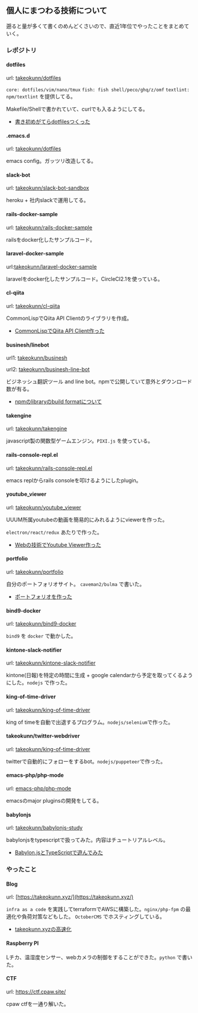 ## 個人にまつわる技術について

遡ると量が多くて書くのめんどくさいので、直近1年位でやったことをまとめていく。

### レポジトリ

#### dotfiles
url: [takeokunn/dotfiles](https://github.com/takeokunn/dotfiles)

`core: dotfiles/vim/nano/tmux` `fish: fish shell/peco/ghq/z/omf` `textlint: npm/textlint` を提供してる。

Makefile/Shellで書かれていて、curlでも入るようにしてる。

* [書き初めがてらdotfilesつくった](https://qiita.com/takeokunn/items/ab49759a2ce1bb10e120)

#### .emacs.d
url: [takeokunn/dotfiles](https://github.com/takeokunn/dotfiles)

emacs config。ガッツリ改造してる。

#### slack-bot
url: [takeokunn/slack-bot-sandbox](https://github.com/takeokunn/slack-bot-sandbox)

heroku + 社内slackで運用してる。

#### rails-docker-sample
url: [takeokunn/rails-docker-sample](https://github.com/takeokunn/rails-docker-sample)

railsをdocker化したサンプルコード。

#### laravel-docker-sample
url:[takeokunn/laravel-docker-sample](https://github.com/takeokunn/laravel-docker-sample)

laravelをdocker化したサンプルコード。CircleCI2.1を使っている。

#### cl-qiita
url: [takeokunn/cl-qiita](https://github.com/takeokunn/cl-qiita)

CommonLispでQiita API Clientのライブラリを作成。

* [CommonLispでQiita API Client作った](https://takeokunn.xyz/blog/post/commonlispqiita-api-client)

#### businesh/linebot
url1: [takeokunn/businesh](https://github.com/takeokunn/businesh)

url2: [takeokunn/businesh-line-bot](https://github.com/takeokunn/businesh-line-bot)

ビジネッシュ翻訳ツール and line bot。npmで公開していて意外とダウンロード数が有る。

* [npmのlibraryのbuild formatについて](https://takeokunn.xyz/blog/post/publish-npm-library-build-format)

#### takengine
url: [takeokunn/takengine](https://github.com/takeokunn/takengine)

javascript製の関数型ゲームエンジン。`PIXI.js` を使っている。

#### rails-console-repl.el
url: [takeokunn/rails-console-repl.el](https://github.com/takeokunn/rails-console-repl.el)

emacs replからrails consoleを叩けるようにしたplugin。

#### youtube_viewer
url: [takeokunn/youtube_viewer](https://github.com/takeokunn/youtube_viewer)

UUUM所属youtubeの動画を簡易的にみれるようにviewerを作った。

`electron/react/redux` あたりで作った。

* [Webの技術でYoutube Viewer作った](http://system.blog.uuum.jp/entry/2018/12/20/100000)

#### portfolio
url: [takeokunn/portfolio](https://github.com/takeokunn/portfolio)

自分のポートフォリオサイト。 `caveman2/bulma` で書いた。

* [ポートフォリオを作った](https://takeokunn.xyz/blog/post/create-portfolio-web)

#### bind9-docker
url: [takeokunn/bind9-docker](https://github.com/takeokunn/bind9-docker)

`bind9` を `docker` で動かした。

#### kintone-slack-notifier
url: [takeokunn/kintone-slack-notifier](https://github.com/takeokunn/kintone-slack-notifier)

kintone(日報)を特定の時間に生成 + google calendarから予定を取ってくるようにした。`nodejs` で作った。

#### king-of-time-driver
url: [takeokunn/king-of-time-driver](https://github.com/takeokunn/king-of-time-driver)

king of timeを自動で出退するプログラム。`nodejs/selenium`で作った。

#### takeokunn/twitter-webdriver
url: [takeokunn/king-of-time-driver](https://github.com/takeokunn/king-of-time-driver)

twitterで自動的にフォローをするbot。`nodejs/puppeteer`で作った。

#### emacs-php/php-mode
url: [emacs-php/php-mode](https://github.com/emacs-php/php-mode)

emacsのmajor pluginsの開発をしてる。

#### babylonjs
url: [takeokunn/babylonjs-study](https://github.com/takeokunn/babylonjs-study)

babylonjsをtypescriptで扱ってみた。内容はチュートリアルレベル。

* [Babylon.jsとTypeScriptで遊んでみた](https://takeokunn.xyz/blog/post/babylonjs-typescript)

### やったこと

#### Blog

url: [https://takeokunn.xyz/](https://takeokunn.xyz/)

`infra as a code` を実践してterraformでAWSに構築した。`nginx/php-fpm` の最適化や負荷対策などもした。
`OctoberCMS` でホスティングしている。

* [takeokunn.xyzの高速化](https://takeokunn.xyz/blog/post/optimize-takeokunn-xyz)

#### Raspberry PI

Lチカ、温湿度センサー、webカメラの制御をすることができた。`python` で書いた。

#### CTF

url: https://ctf.cpaw.site/

cpaw ctfを一通り解いた。
